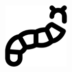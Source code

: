 <p align="center">
<img src="/misc/caterpillar.png" alt="Tenebrio IA" class="center" style="height: 200px; width:200px;"/>
</p>
